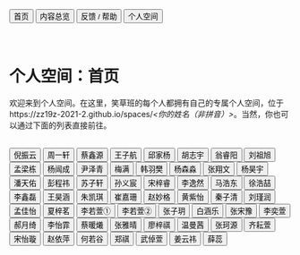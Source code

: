 <link rel="stylesheet" type="text/css" href="/style.css">

<div class="btn-group">
<a href="https://zz19z-2021-2.github.io/"><button class="button">首页</button></a>
<a href="https://zz19z-2021-2.github.io/overview.html"><button class="button">内容总览</button></a>
<a href="https://zz19z-2021-2.github.io/feedback.html"><button class="button">反馈 / 帮助</button></a>
<a href="https://zz19z-2021-2.github.io/Spaces/spaces.html"><button class="button">个人空间</button></a>
</div>

<br />
<br />

# 个人空间：首页

欢迎来到个人空间。在这里，笑草班的每个人都拥有自己的专属个人空间，位于https://zz19z-2021-2.github.io/spaces/*<你的姓名（非拼音）>*。当然，你也可以通过下面的列表直接前往。

<br />

<div class="btn-group">
<a href="https://zz19z-2021-2.github.io/Spaces/倪振云.html"><button class="button">倪振云</button></a>
<a href="https://zz19z-2021-2.github.io/Spaces/周一轩.html"><button class="button">周一轩</button></a>
<a href="https://zz19z-2021-2.github.io/Spaces/蔡鑫源.html"><button class="button">蔡鑫源</button></a>
<a href="https://zz19z-2021-2.github.io/Spaces/王子航.html"><button class="button">王子航</button></a>
<a href="https://zz19z-2021-2.github.io/Spaces/邱家杨.html"><button class="button">邱家杨</button></a>
<a href="https://zz19z-2021-2.github.io/Spaces/胡志宇.html"><button class="button">胡志宇</button></a>
<a href="https://zz19z-2021-2.github.io/Spaces/翁睿阳.html"><button class="button">翁睿阳</button></a>
<a href="https://zz19z-2021-2.github.io/Spaces/刘祖旭.html"><button class="button">刘祖旭</button></a>
<a href="https://zz19z-2021-2.github.io/Spaces/孟梁栋.html"><button class="button">孟梁栋</button></a>
<a href="https://zz19z-2021-2.github.io/Spaces/杨闿成.html"><button class="button">杨闿成</button></a>
<a href="https://zz19z-2021-2.github.io/Spaces/尹泽青.html"><button class="button">尹泽青</button></a>
<a href="https://zz19z-2021-2.github.io/Spaces/梅满.html"><button class="button">梅满</button></a>
<a href="https://zz19z-2021-2.github.io/Spaces/韩羽樊.html"><button class="button">韩羽樊</button></a>
<a href="https://zz19z-2021-2.github.io/Spaces/杨森淼.html"><button class="button">杨森淼</button></a>
<a href="https://zz19z-2021-2.github.io/Spaces/张翔文.html"><button class="button">张翔文</button></a>
<a href="https://zz19z-2021-2.github.io/Spaces/杨昊宇.html"><button class="button">杨昊宇</button></a>
<a href="https://zz19z-2021-2.github.io/Spaces/潘天佑.html"><button class="button">潘天佑</button></a>
<a href="https://zz19z-2021-2.github.io/Spaces/彭程祎.html"><button class="button">彭程祎</button></a>
<a href="https://zz19z-2021-2.github.io/Spaces/苏子轩.html"><button class="button">苏子轩</button></a>
<a href="https://zz19z-2021-2.github.io/Spaces/孙义宸.html"><button class="button">孙义宸</button></a>
<a href="https://zz19z-2021-2.github.io/Spaces/宋梓睿.html"><button class="button">宋梓睿</button></a>
<a href="https://zz19z-2021-2.github.io/Spaces/李逸然.html"><button class="button">李逸然</button></a>
<a href="https://zz19z-2021-2.github.io/Spaces/马浩东.html"><button class="button">马浩东</button></a>
<a href="https://zz19z-2021-2.github.io/Spaces/徐浩喆.html"><button class="button">徐浩喆</button></a>
<a href="https://zz19z-2021-2.github.io/Spaces/李鑫磊.html"><button class="button">李鑫磊</button></a>
<a href="https://zz19z-2021-2.github.io/Spaces/王昊涵.html"><button class="button">王昊涵</button></a>
<a href="https://zz19z-2021-2.github.io/Spaces/朱凯琪.html"><button class="button">朱凯琪</button></a>
<a href="https://zz19z-2021-2.github.io/Spaces/崔嘉珊.html"><button class="button">崔嘉珊</button></a>
<a href="https://zz19z-2021-2.github.io/Spaces/赵妙格.html"><button class="button">赵妙格</button></a>
<a href="https://zz19z-2021-2.github.io/Spaces/黄紫怡.html"><button class="button">黄紫怡</button></a>
<a href="https://zz19z-2021-2.github.io/Spaces/秦子清.html"><button class="button">秦子清</button></a>
<a href="https://zz19z-2021-2.github.io/Spaces/刘瑾润.html"><button class="button">刘瑾润</button></a>
<a href="https://zz19z-2021-2.github.io/Spaces/孟佳怡.html"><button class="button">孟佳怡</button></a>
<a href="https://zz19z-2021-2.github.io/Spaces/夏梓茗.html"><button class="button">夏梓茗</button></a>
<a href="https://zz19z-2021-2.github.io/Spaces/李若萱1.html"><button class="button">李若萱①</button></a>
<a href="https://zz19z-2021-2.github.io/Spaces/李若萱2.html"><button class="button">李若萱②</button></a>
<a href="https://zz19z-2021-2.github.io/Spaces/张子玥.html"><button class="button">张子玥</button></a>
<a href="https://zz19z-2021-2.github.io/Spaces/白涵乐.html"><button class="button">白涵乐</button></a>
<a href="https://zz19z-2021-2.github.io/Spaces/张宋豫.html"><button class="button">张宋豫</button></a>
<a href="https://zz19z-2021-2.github.io/Spaces/李奕萱.html"><button class="button">李奕萱</button></a>
<a href="https://zz19z-2021-2.github.io/Spaces/郝月绮.html"><button class="button">郝月绮</button></a>
<a href="https://zz19z-2021-2.github.io/Spaces/李怡霏.html"><button class="button">李怡霏</button></a>
<a href="https://zz19z-2021-2.github.io/Spaces/蔡暖爔.html"><button class="button">蔡暖爔</button></a>
<a href="https://zz19z-2021-2.github.io/Spaces/张雅晴.html"><button class="button">张雅晴</button></a>
<a href="https://zz19z-2021-2.github.io/Spaces/廖梓祺.html"><button class="button">廖梓祺</button></a>
<a href="https://zz19z-2021-2.github.io/Spaces/温曼茜.html"><button class="button">温曼茜</button></a>
<a href="https://zz19z-2021-2.github.io/Spaces/张珂源.html"><button class="button">张珂源</button></a>
<a href="https://zz19z-2021-2.github.io/Spaces/齐耘萱.html"><button class="button">齐耘萱</button></a>
<a href="https://zz19z-2021-2.github.io/Spaces/宋怡璇.html"><button class="button">宋怡璇</button></a>
<a href="https://zz19z-2021-2.github.io/Spaces/赵依萍.html"><button class="button">赵依萍</button></a>
<a href="https://zz19z-2021-2.github.io/Spaces/何若谷.html"><button class="button">何若谷</button></a>
<a href="https://zz19z-2021-2.github.io/Spaces/郑祺.html"><button class="button">郑祺</button></a>
<a href="https://zz19z-2021-2.github.io/Spaces/武倬萱.html"><button class="button">武倬萱</button></a>
<a href="https://zz19z-2021-2.github.io/Spaces/姜云祎.html"><button class="button">姜云祎</button></a>
<a href="https://zz19z-2021-2.github.io/Spaces/薛蕊.html"><button class="button">薛蕊</button></a>
</div>
<p style="clear:both"></p>
